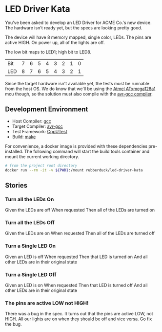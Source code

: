 # LED Driver Kata

You've been asked to develop an LED Driver for ACME Co.'s new device.
The hardware isn't ready yet, but the specs are looking pretty good.

The device will have 8 memory mapped, single color, LEDs.
The pins are active HIGH.
On power up, all of the lights are off.

The low bit maps to LED1; high bit to LED8.

|     |   |   |   |   |   |   |   |   |
| --- | - | - | - | - | - | - | - | - |
| Bit | 7 | 6 | 5 | 4 | 3 | 2 | 1 | 0 |
| LED | 8 | 7 | 6 | 5 | 4 | 3 | 2 | 1 |

Since the target hardware isn't available yet, the tests must be runnable from the host OS.
We do know that we'll be using the [Atmel ATxmega128a1][atxmega128a1] mcu though, so the solution must also compile with the [avr-gcc compiler][avr-gcc].

## Development Environment

- Host Compiler: [gcc][gcc]
- Target Compiler: [avr-gcc][avr-gcc]
- Test Framework: [CppUTest][cpputest]
- Build: [make][make]

For convenience, a docker image is provided with these dependencies pre-installed.
The following command will start the build tools container and mount the current working directory.

```bash
# from the project root directory
docker run --rm -it -v ${PWD}:/mount rubberduck/led-driver-kata
```

[atxmega128a1]: http://www.microchip.com/wwwproducts/en/ATxmega128A1
[avr-gcc]: http://www.nongnu.org/avr-libc/user-manual/install_tools.html
[gcc]: https://gcc.gnu.org/
[cpputest]: https://cpputest.github.io/
[make]: https://www.gnu.org/software/make/

## Stories

### Turn all the LEDs On

Given the LEDs are off
When requested
Then all of the LEDs are turned on

### Turn all the LEDs Off

Given the LEDs are on
When requested
Then all of the LEDs are turned off

### Turn a Single LED On

Given an LED is off
When requested
Then that LED is turned on
And all other LEDs are in their original state

### Turn a Single LED Off

Given an LED is on
When requested
Then that LED is turned off
And all other LEDs are in their original state

### The pins are active LOW not HIGH!

There was a bug in the spec.
It turns out that the pins are active LOW, not HIGH.
All our lights are on when they should be off and vice versa.
Go fix the bug.